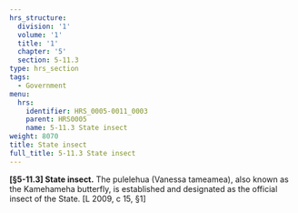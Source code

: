```yaml
---
hrs_structure:
  division: '1'
  volume: '1'
  title: '1'
  chapter: '5'
  section: 5-11.3
type: hrs_section
tags:
  - Government
menu:
  hrs:
    identifier: HRS_0005-0011_0003
    parent: HRS0005
    name: 5-11.3 State insect
weight: 8070
title: State insect
full_title: 5-11.3 State insect
---
```

**[§5-11.3] State insect.** The pulelehua (Vanessa tameamea), also known as the Kamehameha butterfly, is established and designated as the official insect of the State. [L 2009, c 15, §1]